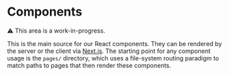 # Components

⚠️ This area is a work-in-progress.

This is the main source for our React components. They can be rendered by the server or the client via [Next.js](https://nextjs.org). The starting point for any component usage is the `pages/` directory, which uses a file-system routing paradigm to match paths to pages that then render these components.
